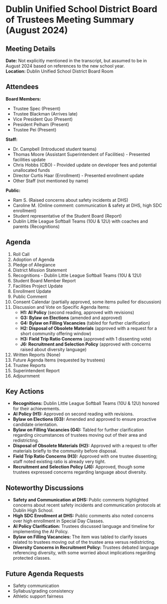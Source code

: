 # Dublin Unified School District Board of Trustees Meeting Summary (August 2024)

## Meeting Details

**Date:** Not explicitly mentioned in the transcript, but assumed to be in August 2024 based on references to the new school year.  
**Location:** Dublin Unified School District Board Room

## Attendees

**Board Members:**
- Trustee Spec (Present)
- Trustee Blackman (Arrives late)
- Vice President Quo (Present)
- President Pelham (Present)
- Trustee Pei (Present)

**Staff:**
- Dr. Campbell (Introduced student teams)
- Thomas Moore (Assistant Superintendent of Facilities) - Presented facilities update
- Chris Hobbs (CBO) - Provided update on developer fees and potential unallocated funds
- Director Curtis Haar (Enrollment) - Presented enrollment update
- Other Staff (not mentioned by name)

**Public:**
- Ram S. (Raised concerns about safety incidents at DHS)
- Caroline M. (Online comment: communication & safety at DHS, high SDC enrollment)
- Student representative of the Student Board (Report)
- Dublin Little League Softball Teams (10U & 12U) with coaches and parents (Recognitions)

## Agenda

1. Roll Call
2. Adoption of Agenda
3. Pledge of Allegiance
4. District Mission Statement
5. Recognitions - Dublin Little League Softball Teams (10U & 12U)
6. Student Board Member Report
7. Facilities Project Update
8. Enrollment Update
9. Public Comment
10. Consent Calendar (partially approved, some items pulled for discussion)
11. Discussion and Vote on Specific Agenda Items:
    - **H1: AI Policy** (second reading, approved with revisions)
    - **G3: Bylaw on Elections** (amended and approved)
    - **G4: Bylaw on Filling Vacancies** (tabled for further clarification)
    - **H2: Disposal of Obsolete Materials** (approved with a request for a short community offering window)
    - **H3: Field Trip Ratio Concerns** (approved with 1 dissenting vote)
    - **J6: Recruitment and Selection Policy** (approved with concerns raised about diversity language)
12. Written Reports (None)
13. Future Agenda Items (requested by trustees)
14. Trustee Reports
15. Superintendent Report
16. Adjournment

## Key Actions

- **Recognitions:** Dublin Little League Softball Teams (10U & 12U) honored for their achievements.
- **AI Policy (H1):** Approved on second reading with revisions.
- **Bylaw on Elections (G3):** Amended and approved to ensure proactive candidate orientation.
- **Bylaw on Filling Vacancies (G4):** Tabled for further clarification regarding circumstances of trustees moving out of their area and redistricting.
- **Disposal of Obsolete Materials (H2):** Approved with a request to offer materials briefly to the community before disposal.
- **Field Trip Ratio Concerns (H3):** Approved with one trustee dissenting; staff noted existing ratio is already very tight.
- **Recruitment and Selection Policy (J6):** Approved, though some trustees expressed concerns regarding language about diversity.

## Noteworthy Discussions

- **Safety and Communication at DHS:** Public comments highlighted concerns about recent safety incidents and communication protocols at Dublin High School.
- **High SDC Enrollment at DHS:** Public comments also noted concerns over high enrollment in Special Day Classes.
- **AI Policy Clarification:** Trustees discussed language and timeline for implementing the AI Policy.
- **Bylaw on Filling Vacancies:** The item was tabled to clarify issues related to trustees moving out of the trustee area versus redistricting.
- **Diversity Concerns in Recruitment Policy:** Trustees debated language referencing diversity, with some worried about implications regarding protected classes.

## Future Agenda Requests

- Safety communication
- Syllabus/grading consistency
- Athletic support fairness
